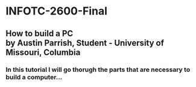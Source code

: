 # INFOTC-2600-Final

## How to build a PC<br>by Austin Parrish, Student - University of Missouri, Columbia

### In this tutorial I will go thorugh the parts that are necessary to build a computer...
